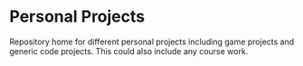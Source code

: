 # Personal Projects
Repository home for different personal projects including game projects and generic code projects. This could also include any course work.
